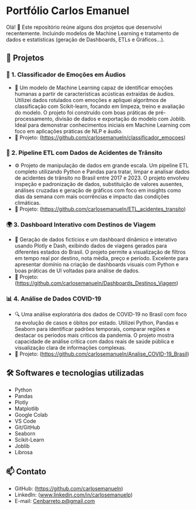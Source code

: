 # Portfólio Carlos Emanuel

Olá! 👋 Este repositório reúne alguns dos projetos que desenvolvi recentemente. Incluindo modelos de Machine Learning e tratamento de dados e estatísticas (geração de Dashboards, ETLs e Gráficos...).


## 📂 Projetos

### 🚀 1. Classificador de Emoções em Áudios
- 🧠 Um modelo de Machine Learning capaz de identificar emoções humanas a partir de características acústicas extraídas de áudios. Utilizei dados rotulados com emoções e apliquei algoritmos de classificação com Scikit-learn, focando em limpeza, treino e avaliação do modelo. O projeto foi construído com boas práticas de pré-processamento, divisão de dados e exportação do modelo com Joblib. Ideal para demonstrar conhecimentos iniciais em Machine Learning com foco em aplicações práticas de NLP e áudio.
- 🔗 Projeto: (https://github.com/carlosemanueln/classificador_emocoes)

### 🚧 2. Pipeline ETL com Dados de Acidentes de Trânsito
- ⚙️ Projeto de manipulação de dados em grande escala. Um pipeline ETL completo utilizando Python e Pandas para tratar, limpar e analisar dados de acidentes de trânsito no Brasil entre 2017 e 2023. O projeto envolveu inspeção e padronização de dados, substituição de valores ausentes, análises cruzadas e geração de gráficos com foco em insights como dias da semana com mais ocorrências e impacto das condições climáticas.
- 🔗 Projeto: (https://github.com/carlosemanueln/ETL_acidentes_transito)

### 🌍 3. Dashboard Interativo com Destinos de Viagem
- 🎯 Geração de dados fictícios e um dashboard dinâmico e interativo usando Plotly e Dash, exibindo dados de viagens gerados para diferentes estados do Brasil. O projeto permite a visualização de filtros em tempo real por destino, nota média, preço e período. Excelente para apresentar domínio na criação de dashboards visuais com Python e boas práticas de UI voltadas para análise de dados.
- 🔗 Projeto: (https://github.com/carlosemanueln/Dashboards_Destinos_Viagem)

### 📊 4. Análise de Dados COVID-19
- 🔍 Uma análise exploratória dos dados de COVID-19 no Brasil com foco na evolução de casos e óbitos por estado. Utilizei Python, Pandas e Seaborn para identificar padrões temporais, comparar regiões e destacar os períodos mais críticos da pandemia. O projeto mostra capacidade de análise crítica com dados reais de saúde pública e visualização clara de informações complexas.
- 🔗 Projeto: (https://github.com/carlosemanueln/Analise_COVID-19_Brasil)


## 🛠️ Softwares e tecnologias utilizadas

- Python
- Pandas
- Plotly
- Matplotlib
- Google Colab
- VS Code
- Git/GitHub
- Seaborn
- Scikit-Learn
- Joblib
- Librosa

## 📫 Contato

- GitHub: (https://github.com/carlosemanueln)
- LinkedIn: (www.linkedin.com/in/carlosemanuelp)
- E-mail: Cenbarreto.p@gmail.com


